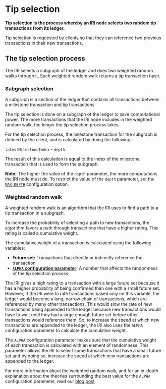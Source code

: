 # Tip selection

**Tip selection is the process whereby an IRI node selects two random tip transactions from its ledger.**

Tip selection is requested by clients so that they can reference two previous transactions in their new transactions.

## The tip selection process

The IRI selects a subgraph of the ledger and does two weighted random walks through it. Each weighted random walk returns a tip transaction hash.

### Subgraph selection

A subgraph is a section of the ledger that contains all transactions between a milestone transaction and tip transactions.

The tip selection is done on a subgraph of the ledger to save computational power. The more transactions that the IRI node includes in the weighted random walk, the longer the tip selection process takes.

For the tip selection process, the milestone transaction for the subgraph is defined by the client, and is calculated by doing the following:

`latestMilestoneIndex` - `depth`

The result of this calculation is equal to the index of the milestone transaction that is used to form the subgraph.

**Note:** The higher the value of the `depth` parameter, the more computations the IRI node must do. To restrict the value of the `depth` parameter, set the [`MAX-DEPTH`](references/iri-configuration-options.md#max-depth) configuration option.

### Weighted random walk

A weighted random walk is an algorithm that the IRI uses to find a path to a tip transaction in a subgraph.

To increase the probability of selecting a path to new transactions, the algorithm favors a path through transactions that have a higher rating. This rating is called a cumulative weight.

The cumulative weight of a transaction is calculated using the following variables:
* **Future set:** Transactions that directly or indirectly reference the transaction
* **[`ALPHA` configuration parameter](references/iri-configuration-options.md#alpha):** A number that affects the randomness of the tip selection process

The IRI gives a high rating to a transaction with a large future set because it has a higher probability of being confirmed than one with a small future set. However, if the IRI were to rate transactions based only on this variable, the ledger would become a long, narrow chain of transactions, which are referenced by many other transactions. This would slow the rate of new transactions being appended to the ledger because new transactions would have to wait until they had a large enough future set before other transactions would reference them. So, to increase the speed at which new transactions are appended to the ledger, the IRI also uses the `ALPHA` configuration parameter to calculate the cumulative weight.

The `ALPHA` configuration parameter makes sure that the cumulative weight of each transaction is calculated with an element of randomness. This parameter allows the IRI to select some transactions that have a small future set and by doing so, increase the speed at which new transactions are appended to the ledger.  

For more information about the weighted random walk, and for an in-depth explanation about the theories surrounding the best value for the `ALPHA` configuration parameter, read our [blog post](https://blog.iota.org/confirmation-rates-in-the-tangle-186ef02878bb).
